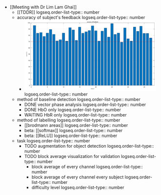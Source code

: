 - [[Meeting with Dr Lim Lam Ghai]]
	- [[TDDR]]
	  logseq.order-list-type:: number
	- accuracy of subject's feedback
	  logseq.order-list-type:: number
		- ![image.png](../assets/image_1721761130548_0.png)
		  logseq.order-list-type:: number
	- method of baseline detection
	  logseq.order-list-type:: number
		- DONE vector phase analysis
		  logseq.order-list-type:: number
		- DONE HbO only
		  logseq.order-list-type:: number
		- WAITING HbR only
		  logseq.order-list-type:: number
	- method of labelling
	  logseq.order-list-type:: number
		- [[brodmann areas]]
		  logseq.order-list-type:: number
		- beta: [[softmax]]
		  logseq.order-list-type:: number
		- beta: [[ReLU]]
		  logseq.order-list-type:: number
	- task
	  logseq.order-list-type:: number
		- TODO augmentation for object detection
		  logseq.order-list-type:: number
		- TODO block average visualization for validation
		  logseq.order-list-type:: number
			- block average of every channel
			  logseq.order-list-type:: number
			- block average of every channel every subject
			  logseq.order-list-type:: number
			- difficulty level
			  logseq.order-list-type:: number